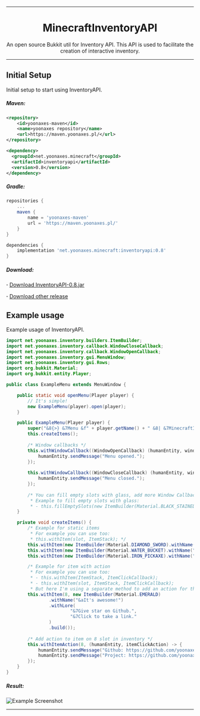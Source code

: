 <div align=center>

<hr />

# MinecraftInventoryAPI
An open source Bukkit util for Inventory API. This API is used to facilitate the creation of interactive inventory.

<hr />

</div>

## Initial Setup
Initial setup to start using InventoryAPI.

##### Maven:
```xml
<repository>
    <id>yoonaxes-maven</id>
    <name>yoonaxes repository</name>
    <url>https://maven.yoonaxes.pl/</url>
</repository>

<dependency>
  <groupId>net.yoonaxes.minecraft</groupId>
  <artifactId>inventoryapi</artifactId>
  <version>0.8</version>
</dependency>
```

##### Gradle:
```groovy
repositories {
    ...
    maven {
        name = 'yoonaxes-maven'
        url = 'https://maven.yoonaxes.pl/'
    }
}

dependencies {
    implementation 'net.yoonaxes.minecraft:inventoryapi:0.8'
}
```

##### Download:
**·** [Download InventoryAPI-0.8.jar](https://github.com/yoonaxes/MinecraftInventoryAPI/releases/download/0.8/MessageAPI-0.8.jar)

**·** [Download other release](https://github.com/yoonaxes/MinecraftInventoryAPI/releases/)

## Example usage
Example usage of InventoryAPI.
```java
import net.yoonaxes.inventory.builders.ItemBuilder;
import net.yoonaxes.inventory.callback.WindowCloseCallback;
import net.yoonaxes.inventory.callback.WindowOpenCallback;
import net.yoonaxes.inventory.gui.MenuWindow;
import net.yoonaxes.inventory.gui.Rows;
import org.bukkit.Material;
import org.bukkit.entity.Player;

public class ExampleMenu extends MenuWindow {

    public static void openMenu(Player player) {
        // It's simple!
        new ExampleMenu(player).open(player);
    }

    public ExampleMenu(Player player) {
        super("&8{>} &7Menu &f" + player.getName() + " &8| &7MinecraftInventoryAPI", Rows.ONE);
        this.createItems();
        
        /* Window callbacks */
        this.withWindowCallback((WindowOpenCallback) (humanEntity, windowAction) -> {
            humanEntity.sendMessage("Menu opened.");
        });
        
        this.withWindowCallback((WindowCloseCallback) (humanEntity, windowAction) -> {
            humanEntity.sendMessage("Menu closed.");
        });
        
        /* You can fill empty slots with glass, add more Window Callbacks, add more items etc...
         * Example to fill empty slots with glass:
         * - this.fillEmptySlots(new ItemBuilder(Material.BLACK_STAINED_GLASS_PANE).withName("&8#").build()); */
    }

    private void createItems() {
        /* Example for static items
         * For example you can use too:
         * this.withItem(slot, ItemStack); */
        this.withItem(new ItemBuilder(Material.DIAMOND_SWORD).withName("&cFighting").withLore("&7Always :)").build());
        this.withItem(new ItemBuilder(Material.WATER_BUCKET).withName("&bSwimming").withLore("&7If you can, swim :D").build());
        this.withItem(new ItemBuilder(Material.IRON_PICKAXE).withName("&eMinning").withLore("&7If you want you can minning :P").build());

        /* Example for item with action
         * For example you can use too:
         * - this.withItem(ItemStack, ItemClickCallback);
         * - this.withItem(slot, ItemStack, ItemClickCallback);
         * But here I'm using a separate method to add an action for the item */
        this.withItem(8, new ItemBuilder(Material.EMERALD)
                .withName("&aIt's awesome!")
                .withLore(
                        "&7Give star on Github.",
                        "&7Click to take a link."
                )
                .build());
        
        /* Add action to item on 8 slot in inventory */
        this.withItemAction(8, (humanEntity, itemClickAction) -> {
            humanEntity.sendMessage("Github: https://github.com/yoonaxes");
            humanEntity.sendMessage("Project: https://github.com/yoonaxes/MinecraftInventoryAPI");
        });
    }
}
```

##### Result:
![](https://i.imgur.com/dqC25rZ.png "Example Screenshot")

<hr />